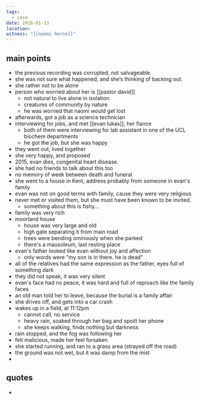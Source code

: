 ```yaml
---
tags:
  - case
date: 2016-01-13
location: 
witness: "[[naomi herne]]"
---
```

## main points
- the previous recording was corrupted, not salvageable.
- she was not sure what happened, and she’s thinking of backing out.
- she rather not to be alone
- person who worried about her is [[pastor david]]
	- not natural to live alone in isolation
	- creatures of community by nature
	- he was worried that naomi would get lost
- afterwards, got a job as a science technician
- interviewing for jobs, and met [[evan lukas]], her fiance
	- both of them were interviewing for lab assistant in one of the UCL biochem departments
	- he got the job, but she was happy
- they went out, lived together
- she very happy, and proposed
- 2015, evan dies, congenital heart disease.
- she had no friends to talk about this too
- no memory of week between death and funeral
- she went to a house in Kent, address probably from someone in evan's family
- evan was not on good terms with family, cause they were very religious
- never met or visited them, but she must have been known to be invited.
    - something about this is fishy...
- family was very rich
- moorland house
    - house was very large and old
    - high gate separating it from main road
    - trees were bending ominously when she parked
    - there's a mausoleum, last resting place
- evan's father looked like evan without joy and affection
    - only words were "my son is in there. he is dead"
- all of the relatives had the same expression as the father, eyes full of something dark
- they did not speak, it was very silent
- evan's face had no peace, it was hard and full of reproach like the family faces
- an old man told her to leave, because the burial is a family affair
- she drives off, and gets into a car crash
- wakes up in a field, at 11:12pm
    - cannot call, no service
    - heavy rain, soaked through her bag and spoilt her phone
    - she keeps walking, finds nothing but darkness
- rain stopped, and the fog was following her
- felt malicious, made her feel forsaken
- she started running, and ran to a grass area (strayed off the road)
- the ground was not wet, but it was damp from the mist
- 

## quotes
- 